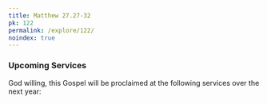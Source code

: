 ```yaml
---
title: Matthew 27.27-32
pk: 122
permalink: /explore/122/
noindex: true
---
```


### Upcoming Services

God willing, this Gospel will be proclaimed at the following services over the next year:


